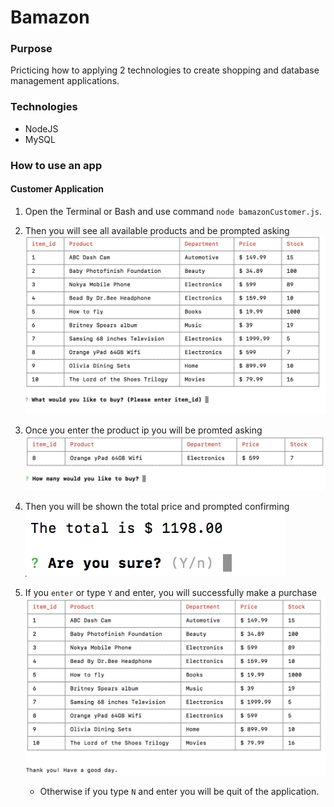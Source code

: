 # Bamazon

### Purpose
Pricticing how to applying 2 technologies to create shopping and database management applications.

### Technologies
* NodeJS
* MySQL

### How to use an app


#### Customer Application
1. Open the Terminal or Bash and use command `node bamazonCustomer.js`.
1. Then you will see all available products and be prompted asking 
    ![Initial Prompt](/images/BC1.png)

1. Once you enter the product ip you will be promted asking
    ![Initial Prompt](/images/BC2.png)
   
1. Then you will be shown the total price and prompted confirming
    ![Create flashcard prompt](/images/BC3.png)

1. If you `enter` or type `Y` and enter, you will successfully make a purchase
    ![Create flashcard prompt](/images/BC4.png)

    * Otherwise if you type `N` and enter you will be quit of the application.
